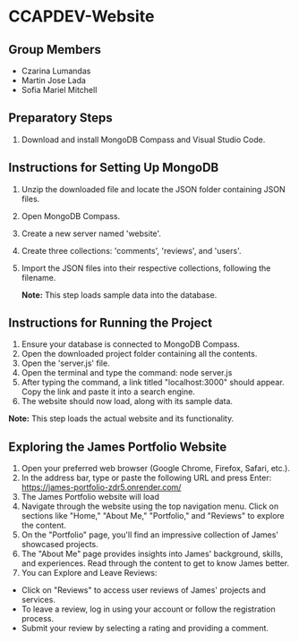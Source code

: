 # CCAPDEV-Website

## Group Members
- Czarina Lumandas
- Martin Jose Lada
- Sofia Mariel Mitchell

## Preparatory Steps
1. Download and install MongoDB Compass and Visual Studio Code.

## Instructions for Setting Up MongoDB

1. Unzip the downloaded file and locate the JSON folder containing JSON files.
2. Open MongoDB Compass.
3. Create a new server named 'website'.
4. Create three collections: 'comments', 'reviews', and 'users'.
5. Import the JSON files into their respective collections, following the filename.

   **Note:** This step loads sample data into the database.

## Instructions for Running the Project

1. Ensure your database is connected to MongoDB Compass.
2. Open the downloaded project folder containing all the contents.
3. Open the 'server.js' file.
4. Open the terminal and type the command: node server.js
5. After typing the command, a link titled "localhost:3000" should appear. Copy the link and paste it into a search engine.
6. The website should now load, along with its sample data.

**Note:** This step loads the actual website and its functionality.

## Exploring the James Portfolio Website

1. Open your preferred web browser (Google Chrome, Firefox, Safari, etc.).
2. In the address bar, type or paste the following URL and press Enter: https://james-portfolio-zdr5.onrender.com/
3. The James Portfolio website will load
4. Navigate through the website using the top navigation menu. Click on sections like "Home," "About Me," "Portfolio," and "Reviews" to explore the content.
5. On the "Portfolio" page, you'll find an impressive collection of James' showcased projects.
6. The "About Me" page provides insights into James' background, skills, and experiences. Read through the content to get to know James better.
7. You can Explore and Leave Reviews:
- Click on "Reviews" to access user reviews of James' projects and services.
- To leave a review, log in using your account or follow the registration process.
- Submit your review by selecting a rating and providing a comment.
